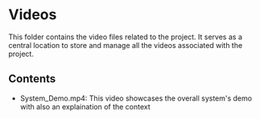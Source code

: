 # Videos

This folder contains the video files related to the project. It serves as a central location to store and manage all the videos associated with the project.

## Contents

- System_Demo.mp4: This video showcases the overall system's demo with also an explaination of the context
